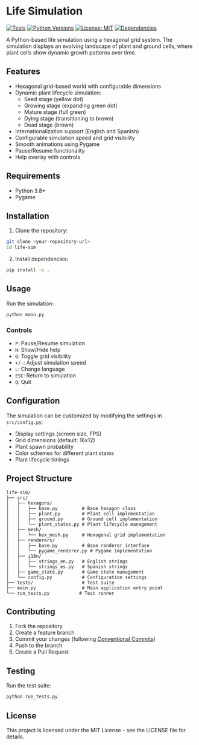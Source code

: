 # Life Simulation

[![Tests](https://github.com/joselc/life-sim-first-try/actions/workflows/tests.yml/badge.svg)](https://github.com/joselc/life-sim-first-try/actions/workflows/tests.yml)
[![Python Versions](https://img.shields.io/badge/python-3.8%20%7C%203.9%20%7C%203.10%20%7C%203.11-blue)](https://github.com/joselc/life-sim-first-try/actions/workflows/tests.yml)
[![License: MIT](https://img.shields.io/badge/License-MIT-yellow.svg)](https://opensource.org/licenses/MIT)
[![Dependencies](https://img.shields.io/badge/dependencies-pygame-green)](https://www.pygame.org)

A Python-based life simulation using a hexagonal grid system. The simulation displays an evolving landscape of plant and ground cells, where plant cells show dynamic growth patterns over time.

## Features

- Hexagonal grid-based world with configurable dimensions
- Dynamic plant lifecycle simulation:
  - Seed stage (yellow dot)
  - Growing stage (expanding green dot)
  - Mature stage (full green)
  - Dying stage (transitioning to brown)
  - Dead stage (brown)
- Internationalization support (English and Spanish)
- Configurable simulation speed and grid visibility
- Smooth animations using Pygame
- Pause/Resume functionality
- Help overlay with controls

## Requirements

- Python 3.8+
- Pygame

## Installation

1. Clone the repository:
```bash
git clone <your-repository-url>
cd life-sim
```

2. Install dependencies:
```bash
pip install -e .
```

## Usage

Run the simulation:
```bash
python main.py
```

### Controls

- `P`: Pause/Resume simulation
- `H`: Show/Hide help
- `G`: Toggle grid visibility
- `+/-`: Adjust simulation speed
- `L`: Change language
- `ESC`: Return to simulation
- `Q`: Quit

## Configuration

The simulation can be customized by modifying the settings in `src/config.py`:

- Display settings (screen size, FPS)
- Grid dimensions (default: 16x12)
- Plant spawn probability
- Color schemes for different plant states
- Plant lifecycle timings

## Project Structure

```
life-sim/
├── src/
│   ├── hexagons/
│   │   ├── base.py         # Base hexagon class
│   │   ├── plant.py        # Plant cell implementation
│   │   ├── ground.py       # Ground cell implementation
│   │   └── plant_states.py # Plant lifecycle management
│   ├── mesh/
│   │   └── hex_mesh.py     # Hexagonal grid implementation
│   ├── renderers/
│   │   ├── base.py         # Base renderer interface
│   │   └── pygame_renderer.py # Pygame implementation
│   ├── i18n/
│   │   ├── strings_en.py   # English strings
│   │   └── strings_es.py   # Spanish strings
│   ├── game_state.py       # Game state management
│   └── config.py           # Configuration settings
├── tests/                  # Test suite
├── main.py                 # Main application entry point
└── run_tests.py           # Test runner
```

## Contributing

1. Fork the repository
2. Create a feature branch
3. Commit your changes (following [Conventional Commits](https://www.conventionalcommits.org/))
4. Push to the branch
5. Create a Pull Request

## Testing

Run the test suite:
```bash
python run_tests.py
```

## License

This project is licensed under the MIT License - see the LICENSE file for details. 